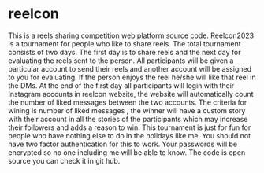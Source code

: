 # reelcon
This is a reels sharing competition web platform source code.
Reelcon2023 is a tournament for people who like to share reels. The total tournament consists of two days. The first day is to share reels and the next day for evaluating the reels sent to the person. All participants will be given a particular account to send their reels and another account will be assigned to you for evaluating. If the person enjoys the reel he/she will like that reel in the DMs. At the end of the first day all participants will login with their Instagram accounts in reelcon website, the website will automatically count the number of liked messages between the two accounts. The criteria for wining is number of liked messages , the winner will have a custom story with their account in all the stories of the participants which may increase their followers and adds a reason to win. This tournament is just for fun for people who have nothing else to do in the holidays like me. You should not have two factor authentication for this to work. Your passwords will be encrypted so no one including me will be able to know. The code is open source you can check it in git hub.